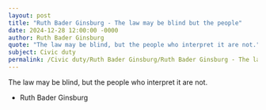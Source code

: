 ```yaml
---
layout: post
title: "Ruth Bader Ginsburg - The law may be blind but the people"
date: 2024-12-28 12:00:00 -0000
author: Ruth Bader Ginsburg
quote: "The law may be blind, but the people who interpret it are not."
subject: Civic duty
permalink: /Civic duty/Ruth Bader Ginsburg/Ruth Bader Ginsburg - The law may be blind but the people
---
```


The law may be blind, but the people who interpret it are not.

- Ruth Bader Ginsburg
